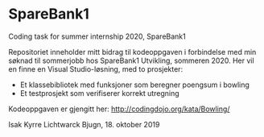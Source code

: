 # SpareBank1
Coding task for summer internship 2020, SpareBank1

Repositoriet inneholder mitt bidrag til kodeoppgaven i forbindelse med min søknad til sommerjobb hos SpareBank1 Utvikling, sommeren 2020. Her vil en finne en Visual Studio-løsning, med to prosjekter:
- Et klassebibliotek med funksjoner som beregner poengsum i bowling
- Et testprosjekt som verifiserer korrekt utregning

Kodeoppgaven er gjengitt her: http://codingdojo.org/kata/Bowling/

Isak Kyrre Lichtwarck Bjugn, 18. oktober 2019
